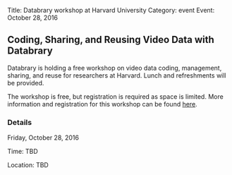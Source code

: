 Title: Databrary workshop at Harvard University
Category: event
Event: October 28, 2016

## Coding, Sharing, and Reusing Video Data with Databrary

Databrary is holding a free workshop on video data coding, management, sharing, and reuse for researchers at Harvard. 
Lunch and refreshments will be provided. 

The workshop is free, but registration is required as space is limited. 
More information and registration for this workshop can be found [here](https://goo.gl/forms/ox0F20G4H0T9agvW2).

### Details
Friday, October 28, 2016

Time: TBD

Location: TBD
